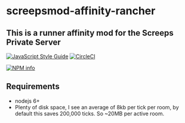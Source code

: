 # screepsmod-affinity-rancher

## This is a runner affinity mod for the Screeps Private Server

[![JavaScript Style Guide](https://img.shields.io/badge/code_style-standard-brightgreen.svg)](https://standardjs.com)
[![CircleCI](https://circleci.com/gh/ScreepsMods/screepsmod-mongo/tree/master.svg?style=shield)](https://circleci.com/gh/ScreepsMods/screepsmod-mongo/tree/master)

[![NPM info](https://nodei.co/npm/screepsmod-history.png?downloads=true)](https://npmjs.org/package/screepsmod-history)

## Requirements

* nodejs 6+
* Plenty of disk space, I see an average of 8kb per tick per room, by default this saves 200,000 ticks. So ~20MB per active room.